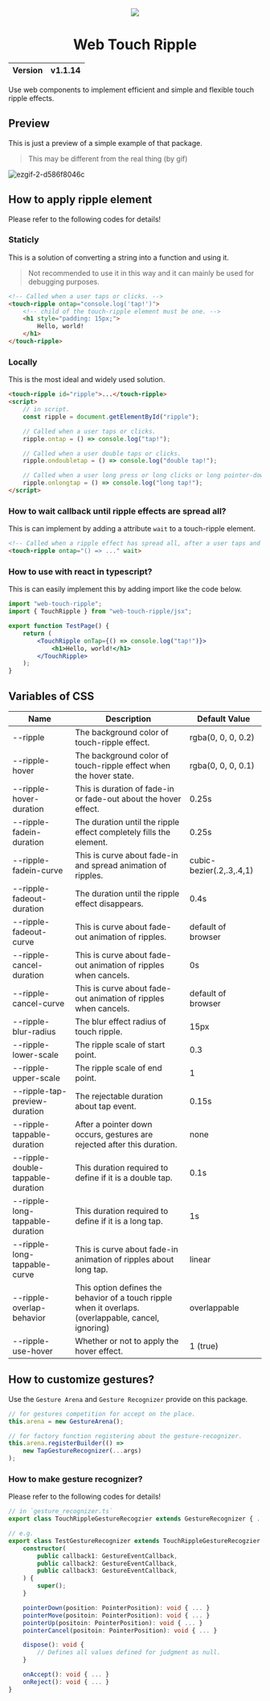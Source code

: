 <div align="center">
    <img src="https://github.com/user-attachments/assets/2217e9dc-befa-4a59-8997-7bebe04b2656">
    <h1>Web Touch Ripple</h1>
    <table>
        <thead>
          <tr>
            <th>Version</th>
            <th>v1.1.14</th>
          </tr>
        </tbody>
    </table>
</div>

Use web components to implement efficient and simple and flexible touch ripple effects.

## Preview
This is just a preview of a simple example of that package.

> This may be different from the real thing (by gif)

![ezgif-2-d586f8046c](https://github.com/MTtankkeo/web_touch_ripple/assets/122026021/eb0c866c-fb18-4f2c-8f08-c706214e01f9)

## How to apply ripple element
Please refer to the following codes for details!

### Staticly
This is a solution of converting a string into a function and using it.

> Not recommended to use it in this way and it can mainly be used for debugging purposes.

```html
<!-- Called when a user taps or clicks. -->
<touch-ripple ontap="console.log('tap!')">
    <!-- child of the touch-ripple element must be one. -->
    <h1 style="padding: 15px;">
        Hello, world!
    </h1>
</touch-ripple>
```

### Locally
This is the most ideal and widely used solution.

```html
<touch-ripple id="ripple">...</touch-ripple>
<script>
    // in script.
    const ripple = document.getElementById("ripple");

    // Called when a user taps or clicks.
    ripple.ontap = () => console.log("tap!");

    // Called when a user double taps or clicks.
    ripple.ondoubletap = () => console.log("double tap!");

    // Called when a user long press or long clicks or long pointer-down.
    ripple.onlongtap = () => console.log("long tap!");
</script>
```

### How to wait callback until ripple effects are spread all?
This is can implement by adding a attribute `wait` to a touch-ripple element.

```html
<!-- Called when a ripple effect has spread all, after a user taps and clicks. -->
<touch-ripple ontap="() => ..." wait>
```

### How to use with react in typescript?
This is can easily implement this by adding import like the code below.

```jsx
import "web-touch-ripple";
import { TouchRipple } from "web-touch-ripple/jsx";

export function TestPage() {
    return (
        <TouchRipple onTap={() => console.log("tap!")}>
            <h1>Hello, world!</h1>
        </TouchRipple>
    );
}
```

## Variables of CSS
| Name | Description | Default Value
| ------ | ------ | ------
| --ripple | The background color of touch-ripple effect. | rgba(0, 0, 0, 0.2)
| --ripple-hover | The background color of touch-ripple effect when the hover state. | rgba(0, 0, 0, 0.1)
| --ripple-hover-duration | This is duration of fade-in or fade-out about the hover effect. | 0.25s
| --ripple-fadein-duration | The duration until the ripple effect completely fills the element. | 0.25s
| --ripple-fadein-curve | This is curve about fade-in and spread animation of ripples. | cubic-bezier(.2,.3,.4,1)
| --ripple-fadeout-duration | The duration until the ripple effect disappears. | 0.4s
| --ripple-fadeout-curve | This is curve about fade-out animation of ripples. | default of browser
| --ripple-cancel-duration | This is curve about fade-out animation of ripples when cancels. | 0s
| --ripple-cancel-curve | This is curve about fade-out animation of ripples when cancels. | default of browser
| --ripple-blur-radius | The blur effect radius of touch ripple. | 15px
| --ripple-lower-scale | The ripple scale of start point. | 0.3
| --ripple-upper-scale | The ripple scale of end point. | 1
| --ripple-tap-preview-duration | The rejectable duration about tap event. | 0.15s
| --ripple-tappable-duration | After a pointer down occurs, gestures are rejected after this duration. | none
| --ripple-double-tappable-duration | This duration required to define if it is a double tap. | 0.1s
| --ripple-long-tappable-duration | This duration required to define if it is a long tap. | 1s
| --ripple-long-tappable-curve | This is curve about fade-in animation of ripples about long tap. | linear
| --ripple-overlap-behavior | This option defines the behavior of a touch ripple when it overlaps. (overlappable, cancel, ignoring) | overlappable
| --ripple-use-hover | Whether or not to apply the hover effect. | 1 (true)

## How to customize gestures?
Use the `Gesture Arena` and `Gesture Recognizer` provide on this package.

```js
// for gestures competition for accept on the place.
this.arena = new GestureArena();
```

```js
// for factory function registering about the gesture-recognizer.
this.arena.registerBuilder(() =>
    new TapGestureRecognizer(...args)
);
```

### How to make gesture recognizer?
Please refer to the following codes for details!

```ts
// in `gesture_recognizer.ts`
export class TouchRippleGestureRecogzier extends GestureRecognizer { ... }
```

```ts
// e.g.
export class TestGestureRecognizer extends TouchRippleGestureRecogzier {
    constructor(
        public callback1: GestureEventCallback,
        public callback2: GestureEventCallback,
        public callback3: GestureEventCallback,
    ) {
        super();
    }

    pointerDown(position: PointerPosition): void { ... }
    pointerMove(positoin: PointerPosition): void { ... }
    pointerUp(positoin: PointerPosition): void { ... }
    pointerCancel(positoin: PointerPosition): void { ... }

    dispose(): void {
        // Defines all values defined for judgment as null.
    }

    onAccept(): void { ... }
    onReject(): void { ... }
}
```
